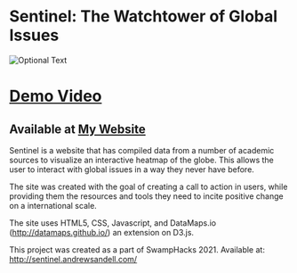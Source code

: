 # Sentinel: The Watchtower of Global Issues

![Optional Text](../main/sentinel.png)
# [Demo Video](https://www.youtube.com/watch?v=kjyfBYvqjAc&t=100s&ab_channel=%24and)
## Available at [My Website](http://sentinel.andrewsandell.com)

Sentinel is a website that has compiled data from a number of academic sources to visualize an interactive heatmap of the globe. This allows the user to interact with global issues in a way they never have before.

The site was created with the goal of creating a call to action in users, while providing them the resources and tools they need to incite positive change on a international scale. 

The site uses HTML5, CSS, Javascript, and DataMaps.io (http://datamaps.github.io/) an extension on D3.js. 

This project was created as a part of SwampHacks 2021.
Available at: http://sentinel.andrewsandell.com/
